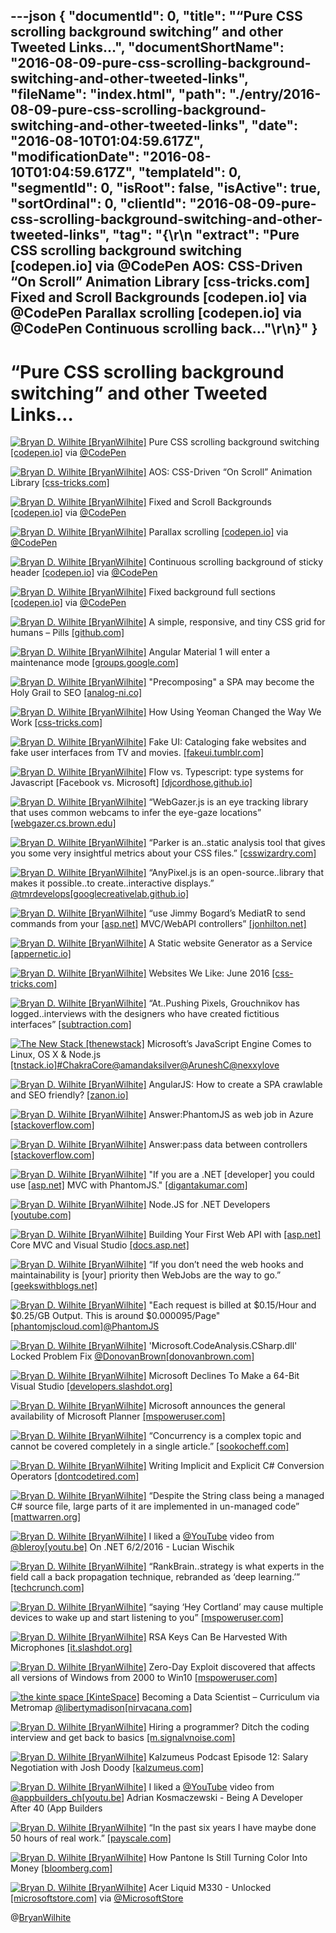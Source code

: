---json
{
  "documentId": 0,
  "title": "“Pure CSS scrolling background switching” and other Tweeted Links…",
  "documentShortName": "2016-08-09-pure-css-scrolling-background-switching-and-other-tweeted-links",
  "fileName": "index.html",
  "path": "./entry/2016-08-09-pure-css-scrolling-background-switching-and-other-tweeted-links",
  "date": "2016-08-10T01:04:59.617Z",
  "modificationDate": "2016-08-10T01:04:59.617Z",
  "templateId": 0,
  "segmentId": 0,
  "isRoot": false,
  "isActive": true,
  "sortOrdinal": 0,
  "clientId": "2016-08-09-pure-css-scrolling-background-switching-and-other-tweeted-links",
  "tag": "{\r\n  \"extract\": \"Pure CSS scrolling background switching [codepen.io] via @CodePen AOS: CSS-Driven “On Scroll” Animation Library [css-tricks.com] Fixed and Scroll Backgrounds [codepen.io] via @CodePen Parallax scrolling [codepen.io] via @CodePen Continuous scrolling back...\"\r\n}"
}
---

# “Pure CSS scrolling background switching” and other Tweeted Links…

[<img alt="Bryan D. Wilhite [BryanWilhite]" src="https://songhay.blob.core.windows.net/shared-social-twitter/BryanWilhite.jpeg">](http://t.co/UNdqV0Z1zz "Bryan D. Wilhite [BryanWilhite]") Pure CSS scrolling background switching [[codepen.io]](http://codepen.io/JTParrett/pen/FfIph) via [@CodePen](http://twitter.com/CodePen)

[<img alt="Bryan D. Wilhite [BryanWilhite]" src="https://songhay.blob.core.windows.net/shared-social-twitter/BryanWilhite.jpeg">](http://t.co/UNdqV0Z1zz "Bryan D. Wilhite [BryanWilhite]") AOS: CSS-Driven “On Scroll” Animation Library [[css-tricks.com]](https://css-tricks.com/aos-css-driven-scroll-animation-library/)

[<img alt="Bryan D. Wilhite [BryanWilhite]" src="https://songhay.blob.core.windows.net/shared-social-twitter/BryanWilhite.jpeg">](http://t.co/UNdqV0Z1zz "Bryan D. Wilhite [BryanWilhite]") Fixed and Scroll Backgrounds [[codepen.io]](http://codepen.io/netmagik/pen/raEMgm) via [@CodePen](http://twitter.com/CodePen)

[<img alt="Bryan D. Wilhite [BryanWilhite]" src="https://songhay.blob.core.windows.net/shared-social-twitter/BryanWilhite.jpeg">](http://t.co/UNdqV0Z1zz "Bryan D. Wilhite [BryanWilhite]") Parallax scrolling [[codepen.io]](http://codepen.io/AntonMalmstrom/pen/bkLuw) via [@CodePen](http://twitter.com/CodePen)

[<img alt="Bryan D. Wilhite [BryanWilhite]" src="https://songhay.blob.core.windows.net/shared-social-twitter/BryanWilhite.jpeg">](http://t.co/UNdqV0Z1zz "Bryan D. Wilhite [BryanWilhite]") Continuous scrolling background of sticky header [[codepen.io]](http://codepen.io/dghez/pen/sfmya) via [@CodePen](http://twitter.com/CodePen)

[<img alt="Bryan D. Wilhite [BryanWilhite]" src="https://songhay.blob.core.windows.net/shared-social-twitter/BryanWilhite.jpeg">](http://t.co/UNdqV0Z1zz "Bryan D. Wilhite [BryanWilhite]") Fixed background full sections [[codepen.io]](http://codepen.io/justinaven/pen/bdKPbO) via [@CodePen](http://twitter.com/CodePen)

[<img alt="Bryan D. Wilhite [BryanWilhite]" src="https://songhay.blob.core.windows.net/shared-social-twitter/BryanWilhite.jpeg">](http://t.co/UNdqV0Z1zz "Bryan D. Wilhite [BryanWilhite]") A simple, responsive, and tiny CSS grid for humans – Pills [[github.com]](https://github.com/rohitkrai03/pills)

[<img alt="Bryan D. Wilhite [BryanWilhite]" src="https://songhay.blob.core.windows.net/shared-social-twitter/BryanWilhite.jpeg">](http://t.co/UNdqV0Z1zz "Bryan D. Wilhite [BryanWilhite]") Angular Material 1 will enter a maintenance mode [[groups.google.com]](https://groups.google.com/forum/#!topic/ngmaterial/4ActiQp3nA0)

[<img alt="Bryan D. Wilhite [BryanWilhite]" src="https://songhay.blob.core.windows.net/shared-social-twitter/BryanWilhite.jpeg">](http://t.co/UNdqV0Z1zz "Bryan D. Wilhite [BryanWilhite]") "Precomposing" a SPA may become the Holy Grail to SEO [[analog-ni.co]](http://www.analog-ni.co/precomposing-a-spa-may-become-the-holy-grail-to-seo)

[<img alt="Bryan D. Wilhite [BryanWilhite]" src="https://songhay.blob.core.windows.net/shared-social-twitter/BryanWilhite.jpeg">](http://t.co/UNdqV0Z1zz "Bryan D. Wilhite [BryanWilhite]") How Using Yeoman Changed the Way We Work [[css-tricks.com]](https://css-tricks.com/using-yeoman-changed-way-work/)

[<img alt="Bryan D. Wilhite [BryanWilhite]" src="https://songhay.blob.core.windows.net/shared-social-twitter/BryanWilhite.jpeg">](http://t.co/UNdqV0Z1zz "Bryan D. Wilhite [BryanWilhite]") Fake UI: Cataloging fake websites and fake user interfaces from TV and movies. [[fakeui.tumblr.com]](http://fakeui.tumblr.com/)

[<img alt="Bryan D. Wilhite [BryanWilhite]" src="https://songhay.blob.core.windows.net/shared-social-twitter/BryanWilhite.jpeg">](http://t.co/UNdqV0Z1zz "Bryan D. Wilhite [BryanWilhite]") Flow vs. Typescript: type systems for Javascript [Facebook vs. Microsoft] [[djcordhose.github.io]](http://djcordhose.github.io/flow-vs-typescript/2016_hhjs.html#/)

[<img alt="Bryan D. Wilhite [BryanWilhite]" src="https://songhay.blob.core.windows.net/shared-social-twitter/BryanWilhite.jpeg">](http://t.co/UNdqV0Z1zz "Bryan D. Wilhite [BryanWilhite]") “WebGazer.js is an eye tracking library that uses common webcams to infer the eye-gaze locations” [[webgazer.cs.brown.edu]](https://webgazer.cs.brown.edu/)

[<img alt="Bryan D. Wilhite [BryanWilhite]" src="https://songhay.blob.core.windows.net/shared-social-twitter/BryanWilhite.jpeg">](http://t.co/UNdqV0Z1zz "Bryan D. Wilhite [BryanWilhite]") “Parker is an..static analysis tool that gives you some very insightful metrics about your CSS files.” [[csswizardry.com]](http://csswizardry.com/2016/06/improving-your-css-with-parker/)

[<img alt="Bryan D. Wilhite [BryanWilhite]" src="https://songhay.blob.core.windows.net/shared-social-twitter/BryanWilhite.jpeg">](http://t.co/UNdqV0Z1zz "Bryan D. Wilhite [BryanWilhite]") “AnyPixel.js is an open-source..library that makes it possible..to create..interactive displays.” [@tmrdevelops](http://twitter.com/tmrdevelops)[[googlecreativelab.github.io]](http://googlecreativelab.github.io/anypixel/)

[<img alt="Bryan D. Wilhite [BryanWilhite]" src="https://songhay.blob.core.windows.net/shared-social-twitter/BryanWilhite.jpeg">](http://t.co/UNdqV0Z1zz "Bryan D. Wilhite [BryanWilhite]") “use Jimmy Bogard’s MediatR to send commands from your [[asp.net]](http://ASP.NET) MVC/WebAPI controllers” [[jonhilton.net]](https://jonhilton.net/2016/06/06/simplify-your-controllers-with-the-command-pattern-and-mediatr/)

[<img alt="Bryan D. Wilhite [BryanWilhite]" src="https://songhay.blob.core.windows.net/shared-social-twitter/BryanWilhite.jpeg">](http://t.co/UNdqV0Z1zz "Bryan D. Wilhite [BryanWilhite]") A Static website Generator as a Service [[appernetic.io]](https://appernetic.io/)

[<img alt="Bryan D. Wilhite [BryanWilhite]" src="https://songhay.blob.core.windows.net/shared-social-twitter/BryanWilhite.jpeg">](http://t.co/UNdqV0Z1zz "Bryan D. Wilhite [BryanWilhite]") Websites We Like: June 2016 [[css-tricks.com]](https://css-tricks.com/websites-we-like-june-2016/)

[<img alt="Bryan D. Wilhite [BryanWilhite]" src="https://songhay.blob.core.windows.net/shared-social-twitter/BryanWilhite.jpeg">](http://t.co/UNdqV0Z1zz "Bryan D. Wilhite [BryanWilhite]") “At..Pushing Pixels, Grouchnikov has logged..interviews with the designers who have created fictitious interfaces” [[subtraction.com]](https://www.subtraction.com/2016/06/02/a-conversation-about-fantasy-user-interfaces/)

[<img alt="The New Stack [thenewstack]" src="https://songhay.blob.core.windows.net/shared-social-twitter/thenewstack.png">](http://t.co/GAtnYGjkPr "The New Stack [thenewstack]") Microsoft’s JavaScript Engine Comes to Linux, OS X & Node.js [[tnstack.io]](http://tnstack.io/tw6d302QOQl)[#ChakraCore](http://twitter.com/search?q=%23ChakraCore)[@amandaksilver](http://twitter.com/amandaksilver)[@AruneshC](http://twitter.com/AruneshC)[@nexxylove](http://twitter.com/nexxylove)

[<img alt="Bryan D. Wilhite [BryanWilhite]" src="https://songhay.blob.core.windows.net/shared-social-twitter/BryanWilhite.jpeg">](http://t.co/UNdqV0Z1zz "Bryan D. Wilhite [BryanWilhite]") AngularJS: How to create a SPA crawlable and SEO friendly? [[zanon.io]](http://zanon.io/posts/angularjs-how-to-create-a-spa-crawlable-and-seo-friendly)

[<img alt="Bryan D. Wilhite [BryanWilhite]" src="https://songhay.blob.core.windows.net/shared-social-twitter/BryanWilhite.jpeg">](http://t.co/UNdqV0Z1zz "Bryan D. Wilhite [BryanWilhite]") Answer:PhantomJS as web job in Azure [[stackoverflow.com]](http://stackoverflow.com/a/22913653/22944?stw=2)

[<img alt="Bryan D. Wilhite [BryanWilhite]" src="https://songhay.blob.core.windows.net/shared-social-twitter/BryanWilhite.jpeg">](http://t.co/UNdqV0Z1zz "Bryan D. Wilhite [BryanWilhite]") Answer:pass data between controllers [[stackoverflow.com]](http://stackoverflow.com/a/18191623/22944?stw=2)

[<img alt="Bryan D. Wilhite [BryanWilhite]" src="https://songhay.blob.core.windows.net/shared-social-twitter/BryanWilhite.jpeg">](http://t.co/UNdqV0Z1zz "Bryan D. Wilhite [BryanWilhite]") "If you are a .NET [developer] you could use [[asp.net]](http://ASP.NET) MVC with PhantomJS." [[digantakumar.com]](https://digantakumar.com/2014/03/25/how-to-improve-seo-for-a-spa-which-is-using-net-back-end/)

[<img alt="Bryan D. Wilhite [BryanWilhite]" src="https://songhay.blob.core.windows.net/shared-social-twitter/BryanWilhite.jpeg">](http://t.co/UNdqV0Z1zz "Bryan D. Wilhite [BryanWilhite]") Node.JS for .NET Developers [[youtube.com]](https://www.youtube.com/watch?v=5ZsVj-jq_MU)

[<img alt="Bryan D. Wilhite [BryanWilhite]" src="https://songhay.blob.core.windows.net/shared-social-twitter/BryanWilhite.jpeg">](http://t.co/UNdqV0Z1zz "Bryan D. Wilhite [BryanWilhite]") Building Your First Web API with [[asp.net]](http://ASP.NET) Core MVC and Visual Studio [[docs.asp.net]](https://docs.asp.net/en/latest/tutorials/first-web-api.html)

[<img alt="Bryan D. Wilhite [BryanWilhite]" src="https://songhay.blob.core.windows.net/shared-social-twitter/BryanWilhite.jpeg">](http://t.co/UNdqV0Z1zz "Bryan D. Wilhite [BryanWilhite]") “If you don’t need the web hooks and maintainability is [your] priority then WebJobs are the way to go.” [[geekswithblogs.net]](http://geekswithblogs.net/tmurphy/archive/2016/06/02/application-integration-azure-functions-vs-webjobs.aspx)

[<img alt="Bryan D. Wilhite [BryanWilhite]" src="https://songhay.blob.core.windows.net/shared-social-twitter/BryanWilhite.jpeg">](http://t.co/UNdqV0Z1zz "Bryan D. Wilhite [BryanWilhite]") "Each request is billed at $0.15/Hour and $0.25/GB Output. This is around $0.000095/Page" [[phantomjscloud.com]](https://phantomjscloud.com/)[@PhantomJS](http://twitter.com/PhantomJS)

[<img alt="Bryan D. Wilhite [BryanWilhite]" src="https://songhay.blob.core.windows.net/shared-social-twitter/BryanWilhite.jpeg">](http://t.co/UNdqV0Z1zz "Bryan D. Wilhite [BryanWilhite]") 'Microsoft.CodeAnalysis.CSharp.dll' Locked Problem Fix [@DonovanBrown](http://twitter.com/DonovanBrown)[[donovanbrown.com]](http://www.donovanbrown.com/post/2016/06/05/MicrosoftCodeAnalysisCSharpdll-Locked-Problem-Fix)

[<img alt="Bryan D. Wilhite [BryanWilhite]" src="https://songhay.blob.core.windows.net/shared-social-twitter/BryanWilhite.jpeg">](http://t.co/UNdqV0Z1zz "Bryan D. Wilhite [BryanWilhite]") Microsoft Declines To Make a 64-Bit Visual Studio [[developers.slashdot.org]](https://developers.slashdot.org/story/16/06/04/1429248/microsoft-declines-to-make-a-64-bit-visual-studio?utm_source=feedly1.0mainlinkanon&utm_medium=feed)

[<img alt="Bryan D. Wilhite [BryanWilhite]" src="https://songhay.blob.core.windows.net/shared-social-twitter/BryanWilhite.jpeg">](http://t.co/UNdqV0Z1zz "Bryan D. Wilhite [BryanWilhite]") Microsoft announces the general availability of Microsoft Planner [[mspoweruser.com]](http://mspoweruser.com/microsoft-announces-general-availability-microsoft-planner/)

[<img alt="Bryan D. Wilhite [BryanWilhite]" src="https://songhay.blob.core.windows.net/shared-social-twitter/BryanWilhite.jpeg">](http://t.co/UNdqV0Z1zz "Bryan D. Wilhite [BryanWilhite]") “Concurrency is a complex topic and cannot be covered completely in a single article.” [[sookocheff.com]](http://sookocheff.com/post/concurrency/concurrency-a-primer/)

[<img alt="Bryan D. Wilhite [BryanWilhite]" src="https://songhay.blob.core.windows.net/shared-social-twitter/BryanWilhite.jpeg">](http://t.co/UNdqV0Z1zz "Bryan D. Wilhite [BryanWilhite]") Writing Implicit and Explicit C# Conversion Operators [[dontcodetired.com]](http://dontcodetired.com/blog/post/Writing-Implicit-and-Explicit-C-Conversion-Operators.aspx)

[<img alt="Bryan D. Wilhite [BryanWilhite]" src="https://songhay.blob.core.windows.net/shared-social-twitter/BryanWilhite.jpeg">](http://t.co/UNdqV0Z1zz "Bryan D. Wilhite [BryanWilhite]") “Despite the String class being a managed C# source file, large parts of it are implemented in un-managed code” [[mattwarren.org]](http://mattwarren.org/2016/05/31/Strings-and-the-CLR-a-Special-Relationship/)

[<img alt="Bryan D. Wilhite [BryanWilhite]" src="https://songhay.blob.core.windows.net/shared-social-twitter/BryanWilhite.jpeg">](http://t.co/UNdqV0Z1zz "Bryan D. Wilhite [BryanWilhite]") I liked a [@YouTube](http://twitter.com/YouTube) video from [@bleroy](http://twitter.com/bleroy)[[youtu.be]](http://youtu.be/5MnfrL7gfEs?a) On .NET 6/2/2016 - Lucian Wischik

[<img alt="Bryan D. Wilhite [BryanWilhite]" src="https://songhay.blob.core.windows.net/shared-social-twitter/BryanWilhite.jpeg">](http://t.co/UNdqV0Z1zz "Bryan D. Wilhite [BryanWilhite]") “RankBrain..strategy is what experts in the field call a back propagation technique, rebranded as ‘deep learning.’” [[techcrunch.com]](http://techcrunch.com/2016/06/04/artificial-intelligence-is-changing-seo-faster-than-you-think/)

[<img alt="Bryan D. Wilhite [BryanWilhite]" src="https://songhay.blob.core.windows.net/shared-social-twitter/BryanWilhite.jpeg">](http://t.co/UNdqV0Z1zz "Bryan D. Wilhite [BryanWilhite]") “saying ‘Hey Cortland’ may cause multiple devices to wake up and start listening to you” [[mspoweruser.com]](http://mspoweruser.com/microsoft-patent-proposes-solution-cacophony-voice-assistants/)

[<img alt="Bryan D. Wilhite [BryanWilhite]" src="https://songhay.blob.core.windows.net/shared-social-twitter/BryanWilhite.jpeg">](http://t.co/UNdqV0Z1zz "Bryan D. Wilhite [BryanWilhite]") RSA Keys Can Be Harvested With Microphones [[it.slashdot.org]](https://it.slashdot.org/story/16/06/04/217222/rsa-keys-can-be-harvested-with-microphones?utm_source=feedly1.0mainlinkanon&utm_medium=feed)

[<img alt="Bryan D. Wilhite [BryanWilhite]" src="https://songhay.blob.core.windows.net/shared-social-twitter/BryanWilhite.jpeg">](http://t.co/UNdqV0Z1zz "Bryan D. Wilhite [BryanWilhite]") Zero-Day Exploit discovered that affects all versions of Windows from 2000 to Win10 [[mspoweruser.com]](http://mspoweruser.com/zero-day-exploit-found-affects-versions-windows-2000-w10/)

[<img alt="the kinte space [KinteSpace]" src="https://songhay.blob.core.windows.net/shared-social-twitter/KinteSpace.png">](http://t.co/s5roAXuR0y "the kinte space [KinteSpace]") Becoming a Data Scientist – Curriculum via Metromap [@libertymadison](http://twitter.com/libertymadison)[[nirvacana.com]](http://nirvacana.com/thoughts/becoming-a-data-scientist/)

[<img alt="Bryan D. Wilhite [BryanWilhite]" src="https://songhay.blob.core.windows.net/shared-social-twitter/BryanWilhite.jpeg">](http://t.co/UNdqV0Z1zz "Bryan D. Wilhite [BryanWilhite]") Hiring a programmer? Ditch the coding interview and get back to basics [[m.signalvnoise.com]](https://m.signalvnoise.com/hiring-a-programmer-ditch-the-coding-interview-and-get-back-to-basics-f5c43e369eaf)

[<img alt="Bryan D. Wilhite [BryanWilhite]" src="https://songhay.blob.core.windows.net/shared-social-twitter/BryanWilhite.jpeg">](http://t.co/UNdqV0Z1zz "Bryan D. Wilhite [BryanWilhite]") Kalzumeus Podcast Episode 12: Salary Negotiation with Josh Doody [[kalzumeus.com]](http://www.kalzumeus.com/2016/06/03/kalzumeus-podcast-episode-12-salary-negotiation-with-josh-doody/)

[<img alt="Bryan D. Wilhite [BryanWilhite]" src="https://songhay.blob.core.windows.net/shared-social-twitter/BryanWilhite.jpeg">](http://t.co/UNdqV0Z1zz "Bryan D. Wilhite [BryanWilhite]") I liked a [@YouTube](http://twitter.com/YouTube) video from [@appbuilders_ch](http://twitter.com/appbuilders_ch)[[youtu.be]](http://youtu.be/GQx_beRMHVg?a) Adrian Kosmaczewski - Being A Developer After 40 (App Builders

[<img alt="Bryan D. Wilhite [BryanWilhite]" src="https://songhay.blob.core.windows.net/shared-social-twitter/BryanWilhite.jpeg">](http://t.co/UNdqV0Z1zz "Bryan D. Wilhite [BryanWilhite]") “In the past six years I have maybe done 50 hours of real work.” [[payscale.com]](http://www.payscale.com/career-news/2016/05/programmer-fired-after-6-years-realizes-he-doesnt-know-how-to-code)

[<img alt="Bryan D. Wilhite [BryanWilhite]" src="https://songhay.blob.core.windows.net/shared-social-twitter/BryanWilhite.jpeg">](http://t.co/UNdqV0Z1zz "Bryan D. Wilhite [BryanWilhite]") How Pantone Is Still Turning Color Into Money [[bloomberg.com]](http://www.bloomberg.com/news/articles/2015-08-26/how-pantone-is-still-turning-color-into-money)

[<img alt="Bryan D. Wilhite [BryanWilhite]" src="https://songhay.blob.core.windows.net/shared-social-twitter/BryanWilhite.jpeg">](http://t.co/UNdqV0Z1zz "Bryan D. Wilhite [BryanWilhite]") Acer Liquid M330 - Unlocked [[microsoftstore.com]](http://www.microsoftstore.com/store/msusa/en_US/pdp/productID.335427600) via [@MicrosoftStore](http://twitter.com/MicrosoftStore)

@[BryanWilhite](https://twitter.com/BryanWilhite)

